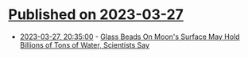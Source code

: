 # [Published on 2023-03-27](index.md)

* [2023-03-27, 20:35:00](https://science.slashdot.org/story/23/03/27/2034216/glass-beads-on-moons-surface-may-hold-billions-of-tons-of-water-scientists-say?utm_source=rss1.0mainlinkanon&utm_medium=feed) - [Glass Beads On Moon's Surface May Hold Billions of Tons of Water, Scientists Say](https://science.slashdot.org/story/23/03/27/2034216/glass-beads-on-moons-surface-may-hold-billions-of-tons-of-water-scientists-say?utm_source=rss1.0mainlinkanon&utm_medium=feed)

